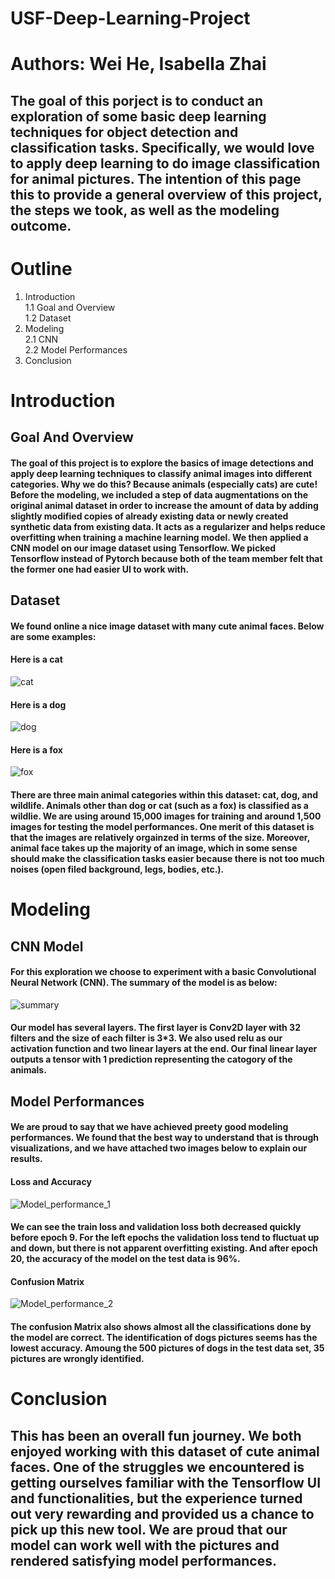 # USF-Deep-Learning-Project

# Authors: Wei He, Isabella Zhai
## The goal of this porject is to conduct an exploration of some basic deep learning techniques for object detection and classification tasks. Specifically, we would love to apply deep learning to do image classification for animal pictures. The intention of this page this to provide a general overview of this project, the steps we took, as well as the modeling outcome.

# Outline
1. Introduction<br />
  1.1 Goal and Overview<br />
  1.2 Dataset<br />
2. Modeling<br />
  2.1 CNN<br />
  2.2 Model Performances<br />
3. Conclusion <br />

# Introduction
## Goal And Overview
#### The goal of this project is to explore the basics of image detections and apply deep learning techniques to classify animal images into different categories. Why we do this? Because animals (especially cats) are cute! Before the modeling, we included a step of data augmentations on the original animal dataset in order to increase the amount of data by adding slightly modified copies of already existing data or newly created synthetic data from existing data. It acts as a regularizer and helps reduce overfitting when training a machine learning model. We then applied a CNN model on our image dataset using Tensorflow. We picked Tensorflow instead of Pytorch because both of the team member felt that the former one had easier UI to work with. <br />

## Dataset
#### We found online a nice image dataset with many cute animal faces. Below are some examples: <br />
#### Here is a cat <br />
![cat](cat.png) <br />
#### Here is a dog <br />
![dog](dog.png) <br />
#### Here is a fox <br />
![fox](fox.png) <br />
#### There are three main animal categories within this dataset: cat, dog, and wildlife. Animals other than dog or cat (such as a fox) is classified as a wildlie. We are using around 15,000 images for training and around 1,500 images for testing the model performances. One merit of this dataset is that the images are relatively orgainzed in terms of the size. Moreover, animal face takes up the majority of an image, which in some sense should make the classification tasks easier because there is not too much noises (open filed background, legs, bodies, etc.).

# Modeling
## CNN Model
#### For this exploration we choose to experiment with a basic **Convolutional Neural Network (CNN)**. The summary of the model is as below:<br />
![summary](summary.png) <br />
#### Our model has several layers. The first layer is Conv2D layer with 32 filters and the size of each filter is 3*3.  We also used relu as our activation function and two linear layers at the end. Our final linear layer outputs a tensor with 1 prediction representing the catogory of the animals. <br />

## Model Performances
#### We are proud to say that we have achieved preety good modeling performances. We found that the best way to understand that is through visualizations, and we have attached two images below to explain our results.
#### Loss and Accuracy
![Model_performance_1](model_performance_1.jpg)<br />
#### We can see the train loss and validation loss both decreased quickly before epoch 9. For the left epochs the validation loss tend to fluctuat up and down, but there is not apparent overfitting existing. And after epoch 20, the accuracy of the model on the test data is 96%.

#### Confusion Matrix
![Model_performance_2](model_performance_2.jpg)<br />
#### The confusion Matrix also shows almost all the classifications done by the model are correct. The identification of dogs pictures seems has the lowest accuracy. Amoung the 500 pictures of dogs in the test data set, 35 pictures are wrongly identified.

# Conclusion
## This has been an overall fun journey. We both enjoyed working with this dataset of cute animal faces. One of the struggles we encountered is getting ourselves familiar with the Tensorflow UI and functionalities, but the experience turned out very rewarding and provided us a chance to pick up this new tool. We are proud that our model can work well with the pictures and rendered satisfying model performances.
